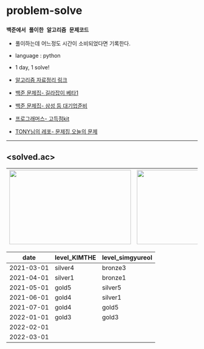 # problem-solve

### `백준에서 풀이한 알고리즘 문제코드`
- 풀이하는데 어느정도 시간이 소비되었다면 기록한다.
- language : python
- 1 day, 1 solve!

- [알고리즘 자료정리 링크](https://docs.google.com/document/d/1rKqgJJ8dncenY-cXzKlQ1RZSf4gjo-_wVMjV9rjE_iw/edit?usp=sharing, "구글 문서")

- [백준 문제집- 길라잡이 베타1](https://www.acmicpc.net/workbook/view/2418)

- [백준 문제집- 삼성 등 대기업준비](https://www.acmicpc.net/group/workbook/list/9962)

- [프로그래머스- 고득점kit](https://programmers.co.kr/learn/challenges)

- [TONY님의 레포- 문제집,오늘의 문제](https://github.com/tony9402/baekjoon)

 ___

## **<solved.ac>**

|<a href="https://solved.ac/kcms2369"><img height="195px" width="320px" src="http://mazassumnida.wtf/api/v2/generate_badge?boj=kcms2369" /></a>|<a href="https://solved.ac/tlarbfuf"><img height="195px" width="320px" src="http://mazassumnida.wtf/api/v2/generate_badge?boj=tlarbfuf" /></a>|
|--|--|

|date|level_KIMTHE|level_simgyureol|
|--|--|--|
|2021-03-01|silver4|bronze3|
|2021-04-01|silver1|bronze1|
|2021-05-01|gold5|silver5|
|2021-06-01|gold4|silver1|
|2021-07-01|gold4|gold5|
|2022-01-01|gold3|gold3|
|2022-02-01||
|2022-03-01||
